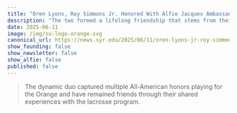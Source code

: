 ```yaml
---
title: "Oren Lyons, Roy Simmons Jr. Honored With Alfie Jacques Ambassador Award"
description: "The two formed a lifelong friendship that stems from their days starring for the Syracuse University men’s lacrosse team from 1955-58."
date: 2025-06-11
image: /img/su-logo-orange.svg
canonical_url: https://news.syr.edu/2025/06/11/oren-lyons-jr-roy-simmons-jr-honored-with-alfie-jacques-ambassador-award/
show_founding: false
show_newsletter: false
show_alfie: false
published: false
---
```

> The dynamic duo captured multiple All-American honors playing for the Orange and have remained friends through their shared experiences with the lacrosse program.
